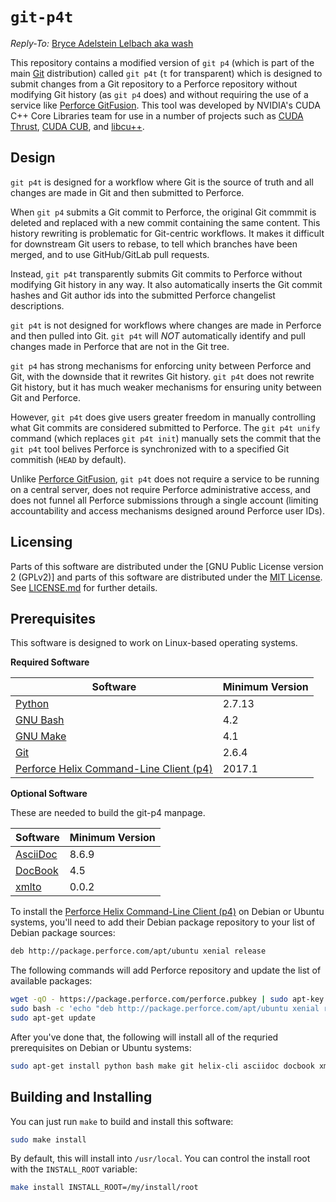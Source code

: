 <!--
Copyright (c) 2017-2020 NVIDIA Corporation
Reply-To: Bryce Adelstein Lelbach aka wash <brycelelbach@gmail.com>

Distributed under the MIT License (http://www.opensource.org/licenses/mit-license.php)
-->

# `git-p4t`

*Reply-To:* [Bryce Adelstein Lelbach aka wash](brycelelbach@gmail.com)

This repository contains a modified version of `git p4` (which is part of
  the main [Git] distribution) called `git p4t` (`t` for transparent) which is
  designed to submit changes from a Git repository to a Perforce repository
  without modifying Git history (as `git p4` does) and without requiring the
  use of a service like [Perforce GitFusion].
This tool was developed by NVIDIA's CUDA C++ Core Libraries team for use in a
  number of projects such as [CUDA Thrust], [CUDA CUB], and [libcu++].

## Design

`git p4t` is designed for a workflow where Git is the source of truth and all
  changes are made in Git and then submitted to Perforce.

When `git p4` submits a Git commit to Perforce, the original Git commmit is
  deleted and replaced with a new commit containing the same content.
This history rewriting is problematic for Git-centric workflows.
It makes it difficult for downstream Git users to rebase, to tell which
  branches have been merged, and to use GitHub/GitLab pull requests.

Instead, `git p4t` transparently submits Git commits to Perforce without
  modifying Git history in any way.
It also automatically inserts the Git commit hashes and Git author ids into
  the submitted Perforce changelist descriptions.

`git p4t` is not designed for workflows where changes are made in Perforce and
  then pulled into Git.
`git p4t` will *NOT* automatically identify and pull changes made in Perforce
  that are not in the Git tree.

`git p4` has strong mechanisms for enforcing unity between Perforce and Git,
  with the downside that it rewrites Git history.
`git p4t` does not rewrite Git history, but it has much weaker mechanisms for
  ensuring unity between Git and Perforce.

However, `git p4t` does give users greater freedom in manually controlling
  what Git commits are considered submitted to Perforce.
The `git p4t unify` command (which replaces `git p4t init`) manually sets the
  commit that the `git p4t` tool belives Perforce is synchronized with to
  a specified Git commitish (`HEAD` by default).

Unlike [Perforce GitFusion], `git p4t` does not require a service to be running
  on a central server, does not require Perforce administrative access, and does
  not funnel all Perforce submissions through a single account (limiting
  accountability and access mechanisms designed around Perforce user IDs).

## Licensing

Parts of this software are distributed under the
  [GNU Public License version 2 (GPLv2)] and parts of this software are
  distributed under the [MIT License].
See [LICENSE.md](LICENSE.md) for further details.

## Prerequisites

This software is designed to work on Linux-based operating systems.

**Required Software**

| Software                                  | Minimum Version |
| ----------------------------------------- | --------------- |
| [Python]                                  | 2.7.13          |
| [GNU Bash]                                | 4.2             |
| [GNU Make]                                | 4.1             |
| [Git]                                     | 2.6.4           |
| [Perforce Helix Command-Line Client (p4)] | 2017.1          |

**Optional Software**

These are needed to build the git-p4 manpage.

| Software                            | Minimum Version |
| ----------------------------------- | --------------- |
| [AsciiDoc]                          | 8.6.9           |
| [DocBook]                           | 4.5             |
| [xmlto]                             | 0.0.2           |

To install the [Perforce Helix Command-Line Client (p4)] on Debian or Ubuntu
  systems, you'll need to add their Debian package repository to your list of
  Debian package sources:

```bash
deb http://package.perforce.com/apt/ubuntu xenial release
```

The following commands will add Perforce repository and update the list of
  available packages:

```bash
wget -qO - https://package.perforce.com/perforce.pubkey | sudo apt-key add -
sudo bash -c 'echo "deb http://package.perforce.com/apt/ubuntu xenial release" > /etc/apt/sources.list.d/perforce.list'
sudo apt-get update
```

After you've done that, the following will install all of the requried
  prerequisites on Debian or Ubuntu systems:

```bash
sudo apt-get install python bash make git helix-cli asciidoc docbook xmlto
```

## Building and Installing

You can just run `make` to build and install this software:

```bash
sudo make install
```

By default, this will install into `/usr/local`.
You can control the install root with the `INSTALL_ROOT` variable:

```bash
make install INSTALL_ROOT=/my/install/root
```

[CUDA Thrust]:                                  https://github.com/thrust/thrust
[CUDA CUB]:                                     https://github.com/NVlabs/cub
[libcu++]:                                      https://github.com/ogiroux/freestanding
[GNU General Public License version 2 (GPLv2)]: https://opensource.org/licenses/GPL-2.0
[MIT License]:                                  https://opensource.org/licenses/mit-license.php
[Python]:                                       https://python.org
[GNU Bash]:                                     https://www.gnu.org/software/bash
[GNU Make]:                                     https://www.gnu.org/software/make
[Git]:                                          https://git-scm.com
[Perforce Helix Command-Line Client (p4)]:      https://www.perforce.com/downloads/helix-command-line-client-p4
[Perforce GitFusion]:                           https://www.perforce.com/manuals/git-fusion/
[AsciiDoc]:                                     https://asciidoc.org
[DocBook]:                                      https://docbook.org
[xmlto]:                                        https://pagure.io/xmlto

